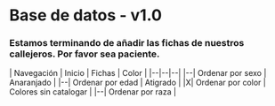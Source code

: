 # Base de datos - v1.0

### Estamos terminando de añadir las fichas de nuestros callejeros. Por favor sea paciente.

| Navegación
| Inicio | Fichas | Color |
|--|--|--|
|--| Ordenar por sexo | Anaranjado |
|--| Ordenar por edad | Atigrado |
|X| Ordenar por color | Colores sin catalogar |
|--| Ordenar por raza |
